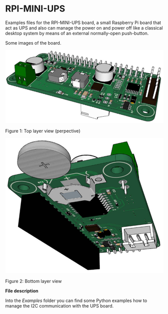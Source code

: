 # RPI-MINI-UPS

Examples files for the RPI-MINI-UPS board, a small Raspberry Pi board that act as UPS and also can manage the power on and power off like a classical desktop system by means of an external normally-open push-button.

Some images of the board.

![Image](/Images/miniups_r0-1.jpg)

Figure 1: Top layer view (perpective)

![Image](/Images/miniups_r0-3.jpg)

Figure 2: Bottom layer view

**File description**

Into the *Examples* folder you can find some Python examples how to manage the I2C communication with the UPS board.